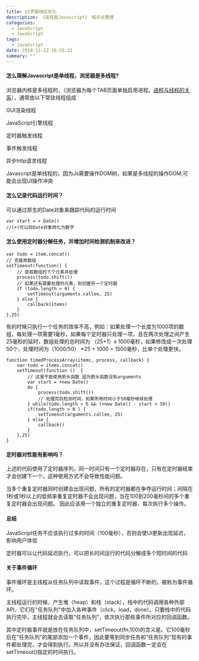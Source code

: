 ```yaml
---
title: UI界面响应优化
description: 《高性能Javascript》 知识点整理
categories:
  - JavaScript
  - JavaScript
tags:
  - JavaScript
date: 2018-11-22 16:55:21
summary: ""
---
```

#### 怎么理解Javascript是单线程，浏览器是多线程?

浏览器内核是多线程的，（浏览器为每个TAB页面单独启用进程。[进程与线程的关系](http://www.imweb.io/topic/58e3bfa845e5c13468f567d5)），通常由以下常驻线程组成

GUI渲染线程

JavaScript引擎线程

定时器触发线程

事件触发线程

异步http请求线程


Javascript是单线程的，因为Js需要操作DOM树，如果是多线程的操作DOM,可能会出现UI操作冲突



    
#### 怎么记录代码运行时间？

可以通过原生的Date对象来跟踪代码的运行时间

    var start = + Date()
    //(+)可以将Date对象转化为数字
    

#### 怎么使用定时器分解任务，并增加时间检测机制来改进？

    var todo = item.concat()
    // 克隆原数组
    setTimeout(function() {
        // 获取数组的下个元素并处理
        process(todo.shift())
        // 如果还有需要处理的元素，则创建另一个定时器
        if (todo.length > 0) {
            setTimeout(arguments.callee, 25)
        } else {
            callback(items)
        }
    },25)

有的时候只执行一个任务的效率不高，例如：如果处理一个长度为1000项的数组，每处理一项需要1毫秒，如果每个定时器只处理一项，且在两次处理之间产生25毫秒的延时，数组处理的总时间为 （25+1）x 1000毫秒，如果修改成一次处理50个，处理时间为（1000/50） *25 +  1000 = 1500毫秒，比单个处理更快。

    function timedProcessArray(items, process, callback) {
        var todo = items.concat()
        setTimeout(function ()  {
            // 这里不能使用箭头函数 因为箭头函数没有arguments
            var start = +new Date()
            do {
                process(todo.shift())
                // 处理完后检测时间，如果所用时间小于50毫秒继续处理
            } while(todo.length > 0 && (+new Date() - start < 50))
            if(todo.length > 0 ) {
                setTimeout(arguments.callee, 25)
            } else {
                callback()
            }
        },25)
    }

#### 定时器对性能有影响吗？

上述的代码使用了定时器序列，同一时间只有一个定时器存在，只有在定时器结束才会创建下一个，这种使用方式不会导致性能问题。

当多个重复定时器同时创建会出现问题，所有的定时器都在争夺运行时间；间隔在1秒或1秒以上的低频率重复定时器不会出现问题，当在100到200毫秒间的多个重复定时器会出现问题。
因此应该用一个独立的重复定时器，每次执行多个操作。

#### 总结

JavaScript任务不应该执行过多的时间（100毫秒），否则会使UI更新出现延迟，影响用户体验

定时器可以让代码延迟执行，可以把长时间运行的代码分解成多个短时间的代码


#### 关于事件循环

事件循环是主线程从任务队列中读取事件，这个过程是循环不断的，被称为事件循环。

主线程运行的时候，产生堆（heap）和栈（stack），栈中的代码调用各种外部API，它们在"任务队列"中加入各种事件（click，load，done）。只要栈中的代码执行完毕，主线程就会去读取"任务队列"，依次执行那些事件所对应的回调函数。

其中定时器事件就是放在任务队列中，setTimeout(fn,100)的含义是。它100毫秒后在"任务队列"的尾部添加一个事件，因此要等到同步任务和"任务队列"现有的事件都处理完，才会得到执行。所以并没有办法保证，回调函数一定会在setTimeout()指定的时间执行。

